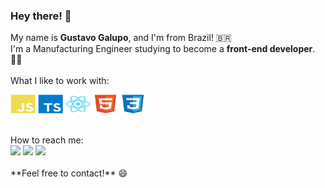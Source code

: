 ### Hey there! 👋

My name is **Gustavo Galupo**, and I'm from Brazil! 🇧🇷 <br>
I'm a Manufacturing Engineer studying to become a **front-end developer**. 👦🏻 <br>
<br>
What I like to work with:
<div style="display: inline_block">
  <img align="center" alt="js-logo" height="30" width="40" src="https://raw.githubusercontent.com/devicons/devicon/master/icons/javascript/javascript-plain.svg">
  <img align="center" alt="ts-logo" height="30" width="40" src="https://raw.githubusercontent.com/devicons/devicon/master/icons/typescript/typescript-plain.svg">
  <img align="center" alt="react-logo" height="30" width="40" src="https://raw.githubusercontent.com/devicons/devicon/master/icons/react/react-original.svg">
  <img align="center" alt="html-logo" height="30" width="40" src="https://raw.githubusercontent.com/devicons/devicon/master/icons/html5/html5-original.svg">
  <img align="center" alt="css-logo" height="30" width="40" src="https://raw.githubusercontent.com/devicons/devicon/master/icons/css3/css3-original.svg">
</div>
<br>
<br>How to reach me:
<div>
  <a href = "mailto: ggalupo2@gmail.com"><img src="https://img.shields.io/badge/-Gmail-%23EA4335?style=for-the-badge&logo=gmail&logoColor=white" target="_blank"></a>
  <a href="https://www.linkedin.com/in/ggalupo" target="_blank"><img src="https://img.shields.io/badge/-LinkedIn-%230077B5?style=for-the-badge&logo=linkedin&logoColor=white" target="_blank"></a>
  <a href="https://instagram.com/ggalupo" target="_blank"><img src="https://img.shields.io/badge/-Instagram-%23E4405F?style=for-the-badge&logo=instagram&logoColor=white"  target="_blank"></a>
</div>
<br>
**Feel free to contact!** 😄
